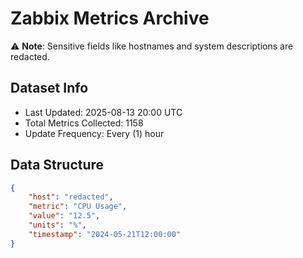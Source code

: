 # Zabbix Metrics Archive

⚠️ **Note**: Sensitive fields like hostnames and system descriptions are redacted.

## Dataset Info
- Last Updated: 2025-08-13 20:00 UTC
- Total Metrics Collected: 1158
- Update Frequency: Every (1) hour

## Data Structure
```json
{
    "host": "redacted",
    "metric": "CPU Usage",
    "value": "12.5",
    "units": "%",
    "timestamp": "2024-05-21T12:00:00"
}
```
